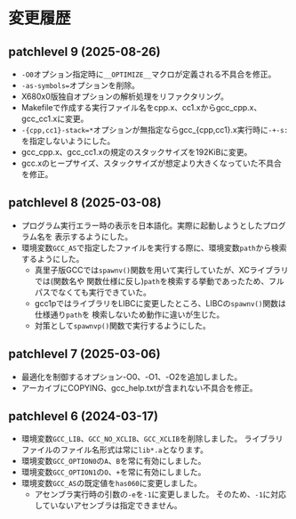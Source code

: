 # 変更履歴

## patchlevel 9 (2025-08-26)

* `-O0`オプション指定時に`__OPTIMIZE__`マクロが定義される不具合を修正。
* `-as-symbols=`オプションを削除。
* X680x0版独自オプションの解析処理をリファクタリング。
* Makefileで作成する実行ファイル名をcpp.x、cc1.xからgcc_cpp.x、gcc_cc1.xに変更。
* `-{cpp,cc1}-stack=*`オプションが無指定ならgcc_{cpp,cc1}.x実行時に`-+-s:`を指定しないようにした。
* gcc_cpp.x、gcc_cc1.xの規定のスタックサイズを192KiBに変更。
* gcc.xのヒープサイズ、スタックサイズが想定より大きくなっていた不具合を修正。


## patchlevel 8 (2025-03-08)

* プログラム実行エラー時の表示を日本語化。実際に起動しようとしたプログラム名を
  表示するようにした。
* 環境変数`GCC_AS`で指定したファイルを実行する際に、環境変数`path`から検索するようにした。
  * 真里子版GCCでは`spawnv()`関数を用いて実行していたが、XCライブラリでは(関数名や
    関数仕様に反し)`path`を検索する挙動であったため、フルパスでなくても実行できていた。
  * gcc1pではライブラリをLIBCに変更したところ、LIBCの`spawnv()`関数は仕様通り`path`を
    検索しないため動作に違いが生じた。
  * 対策として`spawnvp()`関数で実行するようにした。


## patchlevel 7 (2025-03-06)

* 最適化を制御するオプション-O0、-O1、-O2を追加しました。
* アーカイブにCOPYING、gcc_help.txtが含まれない不具合を修正。


## patchlevel 6 (2024-03-17)

* 環境変数`GCC_LIB`、`GCC_NO_XCLIB`、`GCC_XCLIB`を削除しました。
  ライブラリファイルのファイル名形式は常に`lib*.a`となります。
* 環境変数`GCC_OPTION0`の`A`、`B`を常に有効にしました。
* 環境変数`GCC_OPTION1`の`O`、`+`を常に有効にしました。
* 環境変数`GCC_AS`の既定値を`has060`に変更しました。
  * アセンブラ実行時の引数の`-e`を`-1`に変更しました。
    そのため、`-1`に対応していないアセンブラは指定できません。

